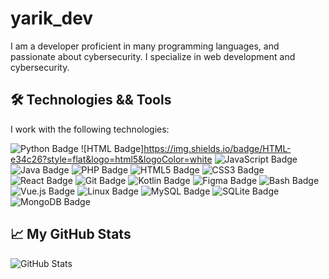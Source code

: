 # yarik_dev

I am a developer proficient in many programming languages, and passionate about cybersecurity. I specialize in web development and cybersecurity.

## 🛠 Technologies && Tools

I work with the following technologies:

 ![Python Badge](https://img.shields.io/badge/Python-3776AB?style=flat&logo=python&logoColor=white)
  ![HTML Badge]https://img.shields.io/badge/HTML-e34c26?style=flat&logo=html5&logoColor=white
  ![JavaScript Badge](https://img.shields.io/badge/JavaScript-F7DF1E?style=for-the-badge&logo=javascript&logoColor=black)
  ![Java Badge](https://img.shields.io/badge/Java-007396?style=for-the-badge&logo=java&logoColor=white)
  ![PHP Badge](https://img.shields.io/badge/PHP-777BB4?style=for-the-badge&logo=php&logoColor=white)
  ![HTML5 Badge](https://img.shields.io/badge/HTML5-E34F26?style=for-the-badge&logo=html5&logoColor=white)
  ![CSS3 Badge](https://img.shields.io/badge/CSS3-1572B6?style=for-the-badge&logo=css3&logoColor=white)
  ![React Badge](https://img.shields.io/badge/React-61DAFB?style=for-the-badge&logo=react&logoColor=black)
  ![Git Badge](https://img.shields.io/badge/Git-F05032?style=for-the-badge&logo=git&logoColor=white)
  ![Kotlin Badge](https://img.shields.io/badge/Kotlin-7F52FF?style=for-the-badge&logo=kotlin&logoColor=white)
  ![Figma Badge](https://img.shields.io/badge/Figma-F24E1E?style=for-the-badge&logo=figma&logoColor=white)
  ![Bash Badge](https://img.shields.io/badge/Bash-4EAA25?style=for-the-badge&logo=gnu-bash&logoColor=white)
  ![Vue.js Badge](https://img.shields.io/badge/Vue.js-4FC08D?style=for-the-badge&logo=vuedotjs&logoColor=white)
  ![Linux Badge](https://img.shields.io/badge/Linux-FCC624?style=for-the-badge&logo=linux&logoColor=black)
  ![MySQL Badge](https://img.shields.io/badge/MySQL-4479A1?style=for-the-badge&logo=mysql&logoColor=white)
  ![SQLite Badge](https://img.shields.io/badge/SQLite-003B57?style=for-the-badge&logo=sqlite&logoColor=white)
  ![MongoDB Badge](https://img.shields.io/badge/MongoDB-47A248?style=for-the-badge&logo=mongodb&logoColor=white)

## 📈 My GitHub Stats

![GitHub Stats](https://github-readme-stats.vercel.app/api?username=yarik51401&show_icons=true&count_private=true&hide=prs&theme=radical)
